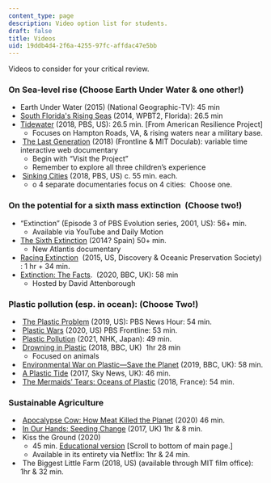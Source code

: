 ```yaml
---
content_type: page
description: Video option list for students.
draft: false
title: Videos
uid: 19ddb4d4-2f6a-4255-97fc-affdac47e5bb
---
```

Videos to consider for your critical review.

### On Sea-level rise (Choose Earth Under Water & one other!)

- Earth Under Water (2015) (National Geographic-TV): 45 min
- [South Florida's Rising Seas](https://www.pbs.org/video/wpbt2-presents-south-floridas-rising-seas-impact/) (2014, WPBT2, Florida): 26.5 min
- [Tidewater](https://www.pbs.org/video/tidewater-mgqr0m/) (2018, PBS, US): 26.5 min. \[From American Resilience Project\]
    - Focuses on Hampton Roads, VA, & rising waters near a military base.
-  [The Last Generation](https://docubase.mit.edu/project/the-last-generation/) (2018) (Frontline & MIT Doculab): variable time interactive web documentary
    - Begin with “Visit the Project”
    - Remember to explore all three children’s experience
-  [Sinking Cities](https://mediaplayer.whro.org/program/sinking-cities) (2018, PBS, US) c. 55 min. each.
    - o 4 separate documentaries focus on 4 cities:  Choose one.

### On the potential for a sixth mass extinction  (Choose two!)

- “Extinction” (Episode 3 of PBS Evolution series, 2001, US): 56+ min.
    - Available via YouTube and Daily Motion
- [The Sixth Extinction](https://www.youtube.com/watch?v=rVwRnRYdiJ0&t=108s) (2014? Spain) 50+ min.
    - New Atlantis documentary
- [Racing Extinction](http://www.documentarymania.com/player.php?title=Racing+Extinction)  (2015, US, Discovery & Oceanic Preservation Society) : 1 hr + 34 min.
- [Extinction: The Facts](https://www.dailymotion.com/video/x7w7wxr).  (2020, BBC, UK): 58 min 
    - Hosted by David Attenborough

### Plastic pollution (esp. in ocean): (Choose Two!)

-  [The Plastic Problem](https://www.youtube.com/watch?v=1RDc2opwg0I) (2019, US): PBS News Hour: 54 min.
-  [Plastic Wars](https://www.youtube.com/watch?v=-dk3NOEgX7o) (2020, US) PBS Frontline: 53 min.  
-  [Plastic Pollution](https://www.documentarymania.com/player.php?title=Plastic+Pollution) (2021, NHK, Japan): 49 min.
-  [Drowning in Plastic](http://www.documentarymania.com/player.php?title=Drowning%20in%20Plastic) (2018, BBC, UK)  1hr 28 min
    - Focused on animals
-  [Environmental War on Plastic—Save the Planet](https://www.youtube.com/watch?v=s-gG2zWIhBU) (2019, BBC, UK): 58 min.
-  [A Plastic Tide](https://www.youtube.com/watch?v=D35YnZ7_WxM&t=220s) (2017, Sky News, UK): 46 min.
-  [The Mermaids’ Tears: Oceans of Plastic](https://www.youtube.com/watch?v=rY9NvJBq_iE) (2018, France): 54 min.

### Sustainable Agriculture

-  [Apocalypse Cow: How Meat Killed the Planet](https://www.documentarymania.com/player.php?title=Apocalypse+Cow) (2020) 46 min.
-  [In Our Hands: Seeding Change](https://www.filmsforaction.org/watch/in-our-hands-seeding-change/) (2017, UK) 1hr & 8 min.
-  Kiss the Ground (2020) 
    - 45 min. [Educational version](https://kissthegroundmovie.com) \[Scroll to bottom of main page.\]
    - Available in its entirety via Netflix: 1hr & 24 min.
-  The Biggest Little Farm (2018, US) (available through MIT film office): 1hr & 32 min.